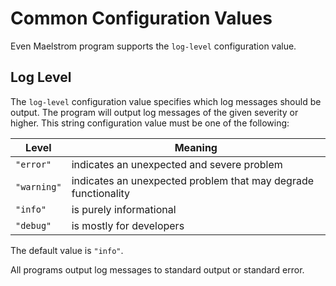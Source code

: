 # Common Configuration Values

Even Maelstrom program supports the `log-level` configuration value.

## Log Level

The `log-level` configuration value specifies which log messages should be
output. The program will output log messages of the given severity or higher.
This string configuration value must be one of the following:

Level         | Meaning
--------------|---------------------------------------------------
`"error"`     | indicates an unexpected and severe problem
`"warning"`   | indicates an unexpected problem that may degrade functionality
`"info"`      | is purely informational
`"debug"`     | is mostly for developers

The default value is `"info"`.

All programs output log messages to standard output or standard error.

